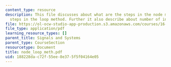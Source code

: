 ```yaml
---
content_type: resource
description: This file discusses about what are the steps in the node method, the
  steps in the loop method. Further it also describe about number of independent loops.
file: https://ol-ocw-studio-app-production.s3.amazonaws.com/courses/16-01-unified-engineering-i-ii-iii-iv-fall-2005-spring-2006/188228dac72f55ee8e375f5f04164e05_node_loop_meth.pdf
file_type: application/pdf
learning_resource_types: []
parent_title: Signals and Systems
parent_type: CourseSection
resourcetype: Document
title: node_loop_meth.pdf
uid: 188228da-c72f-55ee-8e37-5f5f04164e05
---
```

